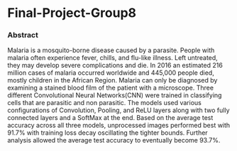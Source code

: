 # Final-Project-Group8
### Abstract
Malaria is a mosquito-borne disease caused by a parasite. People with malaria often experience fever, chills, and flu-like illness. Left untreated, they may develop severe complications and die. In 2016 an estimated 216 million cases of malaria occurred worldwide and 445,000 people died, mostly children in the African Region. Malaria can only be diagnosed by examining a stained blood film of the patient with a microscope. Three different Convolutional Neural Networks(CNN)  were trained in classifying cells that are parasitic and non parasitic. The models used various configurations of Convolution, Pooling, and ReLU layers along with two fully connected layers and a SoftMax at the end. Based on the average test accuracy across all three models, unprocessed images performed best with 91.7% with training loss decay oscillating the tighter bounds. Further analysis allowed the average test accuracy to eventually become 93.7%.


